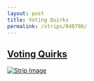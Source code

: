 ```yaml
---
layout: post
title: Voting Quirks
permalink: /strips/040708/
---
```


## [Voting Quirks](/strips/040708/)

<a href='../images/ph040708.gif'><img src='../images/ph040708.gif' alt='Strip Image' /></a>


<!-- include copyright-strip.html -->